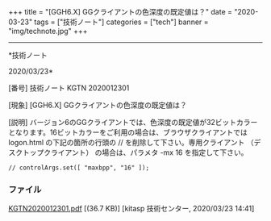 ﻿+++
title = "[GGH6.X] GGクライアントの色深度の既定値は？"
date = "2020-03-23"
tags = ["技術ノート"]
categories = ["tech"]
banner = "img/technote.jpg"
+++

-----------------------------------------------------------------------------------------------------------------------------

*技術ノート

2020/03/23*


[番号]
技術ノート KGTN 2020012301

[現象]
[GGH6.X] GGクライアントの色深度の既定値は？

[説明]
バージョン6のGGクライアントでは、色深度の既定値が32ビットカラーとなります。16ビットカラーをご利用の場合は、ブラウザクライアントでは
logon.html の下記の箇所の行頭の // を削除して下さい。専用クライアント
（デスクトップクライアント） の場合は、パラメタ -mx 16
を指定して下さい。

    // controlArgs.set([ "maxbpp", "16" ]);


### ファイル

 
 


[KGTN2020012301.pdf](http://techreport.kitasp.net/attachments/download/4475/KGTN2020012301.pdf)
 [(36.7 KB)] [kitasp 技術センター, 2020/03/23
14:41]


 


 

